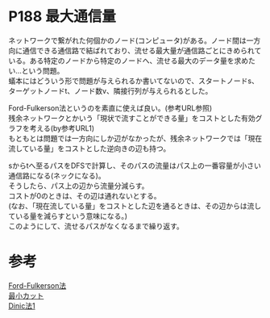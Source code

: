 # P188 最大通信量
ネットワークで繋がれた何個かのノード(コンピュータ)がある。ノード間は一方向に通信できる通信路で結ばれており、流せる最大量が通信路ごとにきめられている。ある特定のノードから特定のノードへ、流せる最大のデータ量を求めたい...という問題。  
蟻本にはどういう形で問題が与えられるか書いてないので、スタートノードs、ターゲットノードt、ノード数v、隣接行列が与えられるとした。  
  
Ford-Fulkerson法というのを素直に使えば良い。(参考URL参照)  
残余ネットワークとかいう「現状で流すことができる量」をコストとした有効グラフを考える(by参考URL1)  
もともとは問題では一方向にしか辺がなかったが、残余ネットワークでは「現在流している量」をコストとした逆向きの辺も持つ。  
  
sからtへ至るパスをDFSで計算し、そのパスの流量はパス上の一番容量が小さい通信路になる(ネックになる)。  
そうしたら、パス上の辺から流量分減らす。  
コストが0のときは、その辺は通れないとする。  
(なお、「現在流している量」をコストとした辺を通るときは、その辺からは流している量を減らすという意味になる。)  
このようにして、流せるパスがなくなるまで繰り返す。

#  参考
[Ford-Fulkerson法](http://even-eko.hatenablog.com/entry/2013/08/08/195120)  
[最小カット](http://even-eko.hatenablog.com/entry/2013/08/08/224430)  
[Dinic法1](http://topcoder.g.hatena.ne.jp/Mi_Sawa/20140311/1394730336)  


